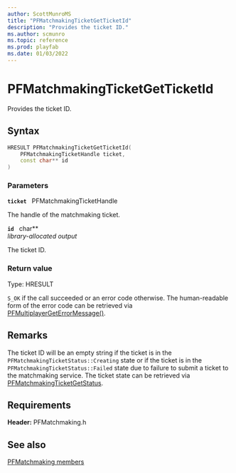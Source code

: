 ```yaml
---
author: ScottMunroMS
title: "PFMatchmakingTicketGetTicketId"
description: "Provides the ticket ID."
ms.author: scmunro
ms.topic: reference
ms.prod: playfab
ms.date: 01/03/2022
---
```


# PFMatchmakingTicketGetTicketId  

Provides the ticket ID.  

## Syntax  
  
```cpp
HRESULT PFMatchmakingTicketGetTicketId(  
    PFMatchmakingTicketHandle ticket,  
    const char** id  
)  
```  
  
### Parameters  
  
**`ticket`** &nbsp; PFMatchmakingTicketHandle  
  
The handle of the matchmaking ticket.  
  
**`id`** &nbsp; char**  
*library-allocated output*  
  
The ticket ID.  
  
  
### Return value
Type: HRESULT
  
```S_OK``` if the call succeeded or an error code otherwise. The human-readable form of the error code can be retrieved via [PFMultiplayerGetErrorMessage()](../../pfmultiplayer/functions/pfmultiplayergeterrormessage.md).
  
## Remarks  
  
The ticket ID will be an empty string if the ticket is in the ```PFMatchmakingTicketStatus::Creating``` state or if the ticket is in the ```PFMatchmakingTicketStatus::Failed``` state due to failure to submit a ticket to the matchmaking service. The ticket state can be retrieved via [PFMatchmakingTicketGetStatus](pfmatchmakingticketgetstatus.md).
  
## Requirements  
  
**Header:** PFMatchmaking.h
  
## See also  
[PFMatchmaking members](../pfmatchmaking_members.md)  

  
  
